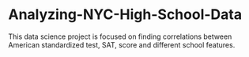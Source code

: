 # Analyzing-NYC-High-School-Data
This data science project is focused on finding correlations between American standardized test, SAT,  score and different school features. 
